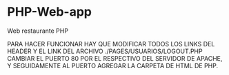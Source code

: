 # PHP-Web-app

Web restaurante PHP

PARA HACER FUNCIONAR HAY QUE MODIFICAR TODOS LOS LINKS DEL HEADER Y EL LINK DEL ARCHIVO ./PAGES/USUARIOS/LOGOUT.PHP
CAMBIAR EL PUERTO 80 POR EL RESPECTIVO DEL SERVIDOR DE APACHE, Y SEGUIDAMENTE AL PUERTO AGREGAR LA CARPETA DE HTML DE PHP.

